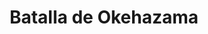 ﻿---
title: "Batalla de Okehazama"
permalink: periodes_277.html
layout: periode
dataInici: 1560
sidebar: periodes
pares:
  - 162:
    title: "Sengoku jidai"
    dataInici: "(1467)"
    dataFi: "(1603)"

fills:
jocsPrincipals:
jocsEscenaris:
jocsEpoca:
  - title: "Samurai"
    bggId: 3061
    escenari: "Okehazama"

  - title: "Ancient Battles Deluxe Expansion Kit 5.1: Way of the Samurai"
    bggId: 111826
    escenari: "Okehazama"

jocsEpocaEscenaris:
  - title: "Samurai Battles"
    bggId: 122913
    escenari: "Border Fort Marune"

---
